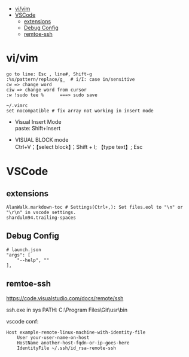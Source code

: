 <!-- TOC -->

- [vi/vim](#vivim)
- [VSCode](#vscode)
    - [extensions](#extensions)
    - [Debug Config](#debug-config)
    - [remtoe-ssh](#remtoe-ssh)

<!-- /TOC -->

# vi/vim

    go to line: Esc , line#, Shift-g
    :%s/pattern/replace/g_  # i/I: case in/sensitive    
    cw => change word
    ciw => change word from cursor
    :w !sudo tee %      ===> sudo save

    ~/.vimrc
    set nocompatible # fix array not working in insert mode

* Visual Insert Mode  
    paste: Shift+Insert
    
* VISUAL BLOCK mode  
    Ctrl+V；【select block】；Shift + I; 【type text】; Esc

# VSCode
## extensions

    AlanWalk.markdown-toc # Settings(Ctrl+,): Set files.eol to "\n" or "\r\n" in vscode settings.
    shardulm94.trailing-spaces

## Debug Config

    # launch.json
    "args": [
        "--help", ""
    ],

## remtoe-ssh
https://code.visualstudio.com/docs/remote/ssh

ssh.exe in sys PATH: C:\Program Files\Git\usr\bin

vscode conf:

    Host example-remote-linux-machine-with-identity-file
        User your-user-name-on-host
        HostName another-host-fqdn-or-ip-goes-here
        IdentityFile ~/.ssh/id_rsa-remote-ssh